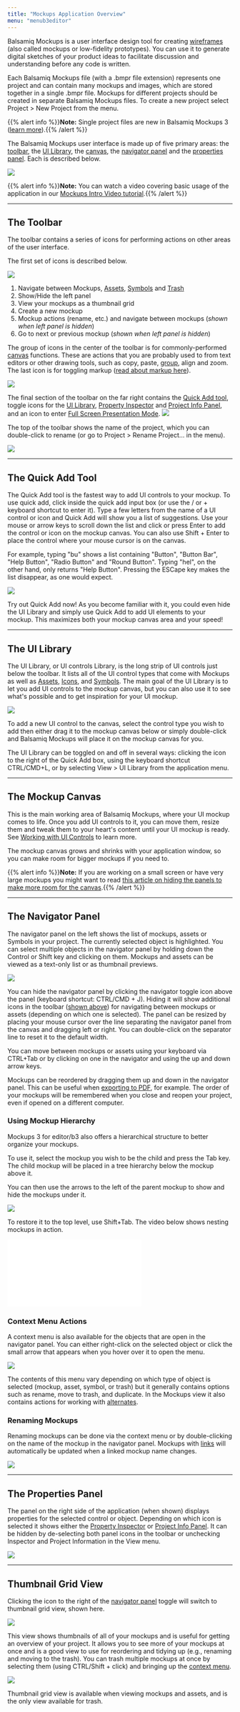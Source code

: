 ```yaml
---
title: "Mockups Application Overview"
menu: "menub3editor"
---
```


Balsamiq Mockups is a user interface design tool for creating [wireframes](https://support.balsamiq.com/resources/whatarewireframes/) (also called mockups or low-fidelity prototypes). You can use it to generate digital sketches of your product ideas to facilitate discussion and understanding before any code is written.

Each Balsamiq Mockups file (with a .bmpr file extension) represents one project and can contain many mockups and images, which are stored together in a single .bmpr file. Mockups for different projects should be created in separate Balsamiq Mockups files. To create a new project select Project > New Project from the menu.

{{% alert info %}}**Note:** Single project files are new in Balsamiq Mockups 3 ([learn more](../intro/#projects)).{{% /alert %}}

The Balsamiq Mockups user interface is made up of five primary areas: the [toolbar](#the-toolbar), the [UI Library](#the-ui-library), the [canvas](#the-mockup-canvas), the [navigator panel](#the-navigator-panel) and the [properties panel](#the-properties-panel). Each is described below.

![](//media.balsamiq.com/img/support/docs/m4d/b3/ui-overview.png)

{{% alert info %}}**Note:** You can watch a video covering basic usage of the application in our [Mockups Intro Video tutorial](https://support.balsamiq.com/tutorials/introvideo/).{{% /alert %}}

* * *

## The Toolbar

The toolbar contains a series of icons for performing actions on other areas of the user interface.

The first set of icons is described below.

![](//media.balsamiq.com/img/support/docs/m4d/b3/toolbar.png)

1.  Navigate between Mockups, [Assets](../images/), [Symbols](../symbols/) and [Trash](../intro/#trash)
2.  Show/Hide the left panel
3.  View your mockups as a thumbnail grid
4.  Create a new mockup
5.  Mockup actions (rename, etc.) and navigate between mockups (_shown when left panel is hidden_)
6.  Go to next or previous mockup (_shown when left panel is hidden_)

The group of icons in the center of the toolbar is for commonly-performed [canvas](#the-mockup-canvas) functions. These are actions that you are probably used to from text editors or other drawing tools, such as copy, paste, [group](../controls#grouping-ui-controls), align and zoom. The last icon is for toggling markup ([read about markup here](../markup/)).

![](//media.balsamiq.com/img/support/docs/m4d/b3/toolbar1.png)

The final section of the toolbar on the far right contains the [Quick Add tool](#the-quick-add-tool), toggle icons for the [UI Library](#the-ui-library), [Property Inspector](../inspector/) and [Project Info Panel](../projectinfo/), and an icon to enter [Full Screen Presentation Mode](../fullscreen/). ![](//media.balsamiq.com/img/support/docs/m4d/b3/toolbar2.png)

The top of the toolbar shows the name of the project, which you can double-click to rename (or go to Project > Rename Project... in the menu).

![](//media.balsamiq.com/img/support/docs/m4d/b3/rename-project.png)

* * *

## The Quick Add Tool

The Quick Add tool is the fastest way to add UI controls to your mockup. To use quick add, click inside the quick add input box (or use the / or + keyboard shortcut to enter it). Type a few letters from the name of a UI control or icon and Quick Add will show you a list of suggestions. Use your mouse or arrow keys to scroll down the list and click or press Enter to add the control or icon on the mockup canvas. You can also use Shift + Enter to place the control where your mouse cursor is on the canvas.

For example, typing "bu" shows a list containing "Button", "Button Bar", "Help Button", "Radio Button" and "Round Button". Typing "hel", on the other hand, only returns "Help Button". Pressing the ESCape key makes the list disappear, as one would expect.

![](//media.balsamiq.com/img/support/docs/m4d/b3/icon-quickadd.png)

Try out Quick Add now! As you become familiar with it, you could even hide the UI Library and simply use Quick Add to add UI elements to your mockup. This maximizes both your mockup canvas area and your speed!

* * *

## The UI Library

The UI Library, or UI controls Library, is the long strip of UI controls just below the toolbar. It lists all of the UI control types that come with Mockups as well as [Assets](../images/), [Icons](../icons/), and [Symbols](../symbols/). The main goal of the UI Library is to let you add UI controls to the mockup canvas, but you can also use it to see what's possible and to get inspiration for your UI mockup.

![](//media.balsamiq.com/img/support/docs/m4d/b3/uilibrary.png)

To add a new UI control to the canvas, select the control type you wish to add then either drag it to the mockup canvas below or simply double-click and Balsamiq Mockups will place it on the mockup canvas for you.

The UI Library can be toggled on and off in several ways: clicking the icon to the right of the Quick Add box, using the keyboard shortcut CTRL/CMD+L, or by selecting View > UI Library from the application menu.

* * *

## The Mockup Canvas

This is the main working area of Balsamiq Mockups, where your UI mockup comes to life. Once you add UI controls to it, you can move them, resize them and tweak them to your heart's content until your UI mockup is ready. See [Working with UI Controls](../controls/) to learn more.

The mockup canvas grows and shrinks with your application window, so you can make room for bigger mockups if you need to.

{{% alert info %}}**Note:** If you are working on a small screen or have very large mockups you might want to read [this article on hiding the panels to make more room for the canvas](https://support.balsamiq.com/desktop/smallscreen/).{{% /alert %}}

* * *

## The Navigator Panel

The navigator panel on the left shows the list of mockups, assets or Symbols in your project. The currently selected object is highlighted. You can select multiple objects in the navigator panel by holding down the Control or Shift key and clicking on them. Mockups and assets can be viewed as a text-only list or as thumbnail previews.

![](//media.balsamiq.com/img/support/docs/m4d/b3/navigatorpanel.png)

You can hide the navigator panel by clicking the navigator toggle icon above the panel (keyboard shortcut: CTRL/CMD + J). Hiding it will show additional icons in the toolbar ([shown above](#the-toolbar)) for navigating between mockups or assets (depending on which one is selected). The panel can be resized by placing your mouse cursor over the line separating the navigator panel from the canvas and dragging left or right. You can double-click on the separator line to reset it to the default width.

You can move between mockups or assets using your keyboard via CTRL+Tab or by clicking on one in the navigator and using the up and down arrow keys.

Mockups can be reordered by dragging them up and down in the navigator panel. This can be useful when [exporting to PDF](../exporting/#exporting-to-pdf), for example. The order of your mockups will be remembered when you close and reopen your project, even if opened on a different computer.

### Using Mockup Hierarchy

Mockups 3 for editor/b3 also offers a hierarchical structure to better organize your mockups.

To use it, select the mockup you wish to be the child and press the Tab key. The child mockup will be placed in a tree hierarchy below the mockup above it.

You can then use the arrows to the left of the parent mockup to show and hide the mockups under it.

![](//media.balsamiq.com/img/support/docs/m4d/b3/hierarchy.gif)

To restore it to the top level, use Shift+Tab. The video below shows nesting mockups in action.

<div class="video"><iframe allowfullscreen="" frameborder="0" src="//www.youtube.com/embed/WCbh2CpnWQo?rel=0"></iframe></div>

### Context Menu Actions

A context menu is also available for the objects that are open in the navigator panel. You can either right-click on the selected object or click the small arrow that appears when you hover over it to open the menu.

![](//media.balsamiq.com/img/support/docs/m4d/b3/mockup-context-menu.png)

The contents of this menu vary depending on which type of object is selected (mockup, asset, symbol, or trash) but it generally contains options such as rename, move to trash, and duplicate. In the Mockups view it also contains actions for working with [alternates](../alternates/).

### Renaming Mockups

Renaming mockups can be done via the context menu or by double-clicking on the name of the mockup in the navigator panel. Mockups with [links](../linking/) will automatically be updated when a linked mockup name changes.

![](//media.balsamiq.com/img/support/docs/m4d/b3/rename-mockup.png)

* * *

## The Properties Panel

The panel on the right side of the application (when shown) displays properties for the selected control or object. Depending on which icon is selected it shows either the [Property Inspector](../inspector/) or [Project Info Panel](../projectinfo). It can be hidden by de-selecting both panel icons in the toolbar or unchecking Inspector and Project Information in the View menu.

![](//media.balsamiq.com/img/support/docs/m4d/b3/property-inspector.png)

* * *

## Thumbnail Grid View

Clicking the icon to the right of the [navigator panel](#the-navigator-panel) toggle will switch to thumbnail grid view, shown here.

![](//media.balsamiq.com/img/support/docs/m4d/b3/thumbnail-grid.png)

This view shows thumbnails of all of your mockups and is useful for getting an overview of your project. It allows you to see more of your mockups at once and is a good view to use for reordering and tidying up (e.g., renaming and moving to the trash). You can trash multiple mockups at once by selecting them (using CTRL/Shift + click) and bringing up the [context menu](#context-menu-actions).

![](//media.balsamiq.com/img/support/docs/m4d/b3/thumbnail-multi-select.png)

Thumbnail grid view is available when viewing mockups and assets, and is the only view available for trash.
